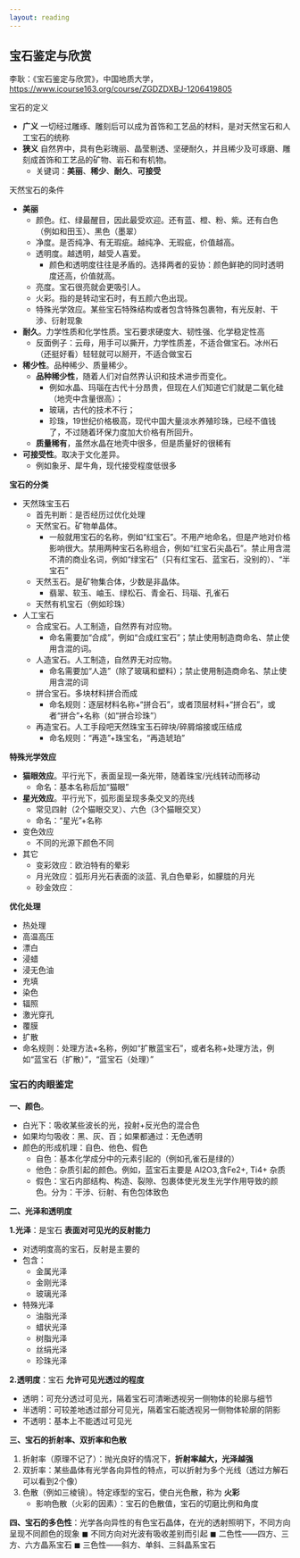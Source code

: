 ```yaml
---
layout: reading
---
```



## 宝石鉴定与欣赏

李耿：《宝石鉴定与欣赏》，中国地质大学， https://www.icourse163.org/course/ZGDZDXBJ-1206419805

宝石的定义
- **广义** 一切经过雕琢、雕刻后可以成为首饰和工艺品的材料，是对天然宝石和人工宝石的统称
- **狭义** 自然界中，具有色彩瑰丽、晶莹剔透、坚硬耐久，并且稀少及可琢磨、雕刻成首饰和工艺品的矿物、岩石和有机物。
    - 关键词：**美丽**、**稀少**、**耐久**、**可接受**


天然宝石的条件
- **美丽**
    - 颜色。红、绿最醒目，因此最受欢迎。还有蓝、橙、粉、紫。还有白色（例如和田玉）、黑色（墨翠）
    - 净度。是否纯净、有无瑕疵。越纯净、无瑕疵，价值越高。
    - 透明度。越透明，越受人喜爱。
        - 颜色和透明度往往是矛盾的。选择两者的妥协：颜色鲜艳的同时透明度还高，价值就高。
    - 亮度。宝石很亮就会更吸引人。
    - 火彩。指的是转动宝石时，有五颜六色出现。
    - 特殊光学效应。某些宝石特殊结构或者包含特殊包裹物，有光反射、干涉、衍射现象
- **耐久**。力学性质和化学性质。宝石要求硬度大、韧性强、化学稳定性高
    - 反面例子：云母，用手可以撕开，力学性质差，不适合做宝石。冰州石（还挺好看）轻轻就可以掰开，不适合做宝石
- **稀少性**。品种稀少、质量稀少。
    - **品种稀少性**，随着人们对自然界认识和技术进步而变化。
        - 例如水晶、玛瑙在古代十分昂贵，但现在人们知道它们就是二氧化硅（地壳中含量很高）；
        - 玻璃，古代的技术不行；
        - 珍珠，19世纪价格极高，现代中国大量淡水养殖珍珠，已经不值钱了，不过随着环保力度加大价格有所回升。
    - **质量稀有**，虽然水晶在地壳中很多，但是质量好的很稀有
- **可接受性**。取决于文化差异。
    - 例如象牙、犀牛角，现代接受程度低很多


**宝石的分类**
- 天然珠宝玉石
    - 首先判断：是否经历过优化处理
    - 天然宝石。矿物单晶体。
        - 一般就用宝石的名称，例如“红宝石”。不用产地命名，但是产地对价格影响很大。禁用两种宝石名称组合，例如“红宝石尖晶石”。禁止用含混不清的商业名词，例如“绿宝石”（只有红宝石、蓝宝石，没别的）、“半宝石”
    - 天然玉石。是矿物集合体，少数是非晶体。
        - 翡翠、软玉、岫玉、绿松石、青金石、玛瑙、孔雀石
    - 天然有机宝石（例如珍珠）
- 人工宝石
    - 合成宝石。人工制造，自然界有对应物。
        - 命名需要加“合成”，例如“合成红宝石”；禁止使用制造商命名、禁止使用含混的词。
    - 人造宝石。人工制造，自然界无对应物。
        - 命名需要加“人造”（除了玻璃和塑料）；禁止使用制造商命名、禁止使用含混的词
    - 拼合宝石。多块材料拼合而成
        - 命名规则：逐层材料名称+“拼合石”，或者顶层材料+“拼合石”，或者“拼合”+名称（如“拼合珍珠”）
    - 再造宝石。人工手段吧天然珠宝玉石碎块/碎屑熔接或压结成
        - 命名规则：“再造”+珠宝名，“再造琥珀”


**特殊光学效应**
- **猫眼效应**。平行光下，表面呈现一条光带，随着珠宝/光线转动而移动
    - 命名：基本名称后加“猫眼”
- **星光效应**。平行光下，弧形面呈现多条交叉的亮线
    - 常见四射（2个猫眼交叉）、六色（3个猫眼交叉）
    - 命名：“星光”+名称
- 变色效应
    - 不同的光源下颜色不同
- 其它
    - 变彩效应：欧泊特有的晕彩
    - 月光效应：弧形月光石表面的淡蓝、乳白色晕彩，如朦胧的月光
    - 砂金效应：

**优化处理**
- 热处理
- 高温高压
- 漂白
- 浸蜡
- 浸无色油
- 充填
- 染色
- 辐照
- 激光穿孔
- 覆膜
- 扩散
- 命名规则：处理方法+名称，例如“扩散蓝宝石”，或者名称+处理方法，例如“蓝宝石（扩散）”，“蓝宝石（处理）”

### 宝石的肉眼鉴定

**一、颜色**。
- 白光下：吸收某些波长的光，投射+反光色的混合色
- 如果均匀吸收：黑、灰、百；如果都通过：无色透明
- 颜色的形成机理：自色、他色、假色
    - 自色：基本化学成分中的元素引起的（例如孔雀石是绿的）
    - 他色：杂质引起的颜色。例如，蓝宝石主要是 Al2O3,含Fe2+, Ti4+ 杂质
    - 假色：宝石内部结构、构造、裂隙、包裹体使光发生光学作用导致的颜色。分为：干涉、衍射、有色包体致色


**二、光泽和透明度**

**1.光泽**：是宝石 **表面对可见光的反射能力**
- 对透明度高的宝石，反射是主要的
- 包含：
    - 金属光泽
    - 金刚光泽
    - 玻璃光泽
- 特殊光泽
    - 油脂光泽
    - 蜡状光泽
    - 树脂光泽
    - 丝绢光泽
    - 珍珠光泽

**2.透明度**：宝石 **允许可见光透过的程度**
- 透明：可充分透过可见光，隔着宝石可清晰透视另一侧物体的轮廓与细节
- 半透明：可较差地透过部分可见光，隔着宝石能透视另一侧物体轮廓的阴影
- 不透明：基本上不能透过可见光


**三、宝石的折射率、双折率和色散**
1. 折射率（原理不记了）：抛光良好的情况下，**折射率越大，光泽越强**
2. 双折率：某些晶体有光学各向异性的特点，可以折射为多个光线（透过方解石可以看到2个像）
3. 色散（例如三棱镜）。特定琢型的宝石，使白光色散，称为 **火彩**
    - 影响色散（火彩的因素）：宝石的色散值，宝石的切磨比例和角度



**四、宝石的多色性**：光学各向异性的有色宝石晶体，在光的透射照明下，不同方向呈现不同颜色的现象
◼ 不同方向对光波有吸收差别而引起
◼ 二色性——四方、三方、六方晶系宝石
◼ 三色性——斜方、单斜、三斜晶系宝石